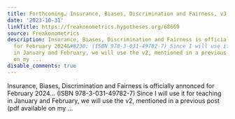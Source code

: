 ```yaml
---
title: Forthcoming… Insurance, Biases, Discrimination and Fairness, v3
date: '2023-10-31'
linkTitle: https://freakonometrics.hypotheses.org/68669
source: Freakonometrics
description: Insurance, Biases, Discrimination and Fairness is officially annonced
  for February 2024&#8230; (ISBN 978-3-031-49782-7) Since I will use it for teaching
  in January and February, we will use the v2, mentioned in a previous post (pdf available
  on my ...
disable_comments: true
---
```

Insurance, Biases, Discrimination and Fairness is officially annonced for February 2024&#8230; (ISBN 978-3-031-49782-7) Since I will use it for teaching in January and February, we will use the v2, mentioned in a previous post (pdf available on my ...
